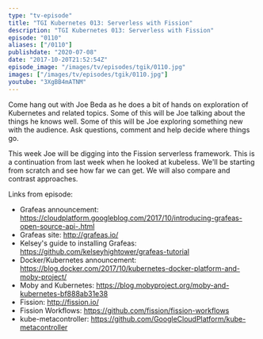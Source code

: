 ```yaml
---
type: "tv-episode"
title: "TGI Kubernetes 013: Serverless with Fission"
description: "TGI Kubernetes 013: Serverless with Fission"
episode: "0110"
aliases: ["/0110"]
publishdate: "2020-07-08"
date: "2017-10-20T21:52:54Z"
episode_image: "/images/tv/episodes/tgik/0110.jpg"
images: ["/images/tv/episodes/tgik/0110.jpg"]
youtube: "3XgBB4mATNM"
---
```


Come hang out with Joe Beda as he does a bit of hands on exploration of Kubernetes and related topics. Some of this will be Joe talking about the things he knows well. Some of this will be Joe exploring something new with the audience. Ask questions, comment and help decide where things go.

This week Joe will be digging into the Fission serverless framework.  This is a continuation from last week when he looked at kubeless.  We&#39;ll be starting from scratch and see how far we can get.  We will also compare and contrast approaches.

Links from episode:
* Grafeas announcement: https://cloudplatform.googleblog.com/2017/10/introducing-grafeas-open-source-api-.html
* Grafeas site: http://grafeas.io/
* Kelsey&#39;s guide to installing Grafeas: https://github.com/kelseyhightower/grafeas-tutorial
* Docker/Kubernetes announcement: https://blog.docker.com/2017/10/kubernetes-docker-platform-and-moby-project/
* Moby and Kubernetes: https://blog.mobyproject.org/moby-and-kubernetes-bf888ab31e38
* Fission: http://fission.io/
* Fission Workflows: https://github.com/fission/fission-workflows
* kube-metacontroller: https://github.com/GoogleCloudPlatform/kube-metacontroller

